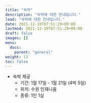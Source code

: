 ```yaml
---
title: "숙박"
description: "숙박에 대한 안내입니다."
lead: "숙박에 대한 안내입니다."
date: 2021-12-10T07:51:29+09:00
lastmod: 2021-12-10T07:51:29+09:00
draft: false
images: []
menu: 
  docs:
    parent: "general"
weight: 13
toc: false
---
```


* 숙박 제공
  * 기간: 1월 17일 - 1월 21일 (4박 5일)
  * 위치: 수원 인재니움
  * 종류: 1인 1실
